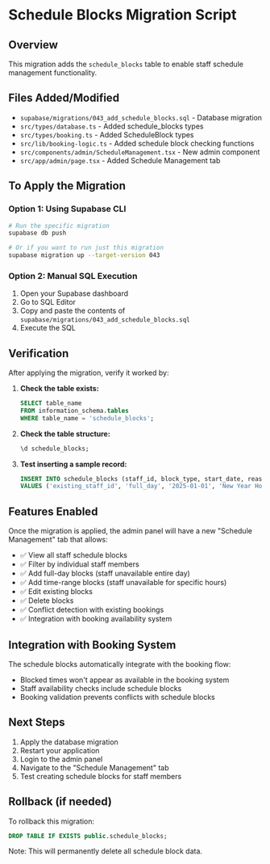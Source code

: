 # Schedule Blocks Migration Script

## Overview
This migration adds the `schedule_blocks` table to enable staff schedule management functionality.

## Files Added/Modified
- `supabase/migrations/043_add_schedule_blocks.sql` - Database migration
- `src/types/database.ts` - Added schedule_blocks types
- `src/types/booking.ts` - Added ScheduleBlock types
- `src/lib/booking-logic.ts` - Added schedule block checking functions
- `src/components/admin/ScheduleManagement.tsx` - New admin component
- `src/app/admin/page.tsx` - Added Schedule Management tab

## To Apply the Migration

### Option 1: Using Supabase CLI
```bash
# Run the specific migration
supabase db push

# Or if you want to run just this migration
supabase migration up --target-version 043
```

### Option 2: Manual SQL Execution
1. Open your Supabase dashboard
2. Go to SQL Editor
3. Copy and paste the contents of `supabase/migrations/043_add_schedule_blocks.sql`
4. Execute the SQL

## Verification
After applying the migration, verify it worked by:

1. **Check the table exists:**
   ```sql
   SELECT table_name 
   FROM information_schema.tables 
   WHERE table_name = 'schedule_blocks';
   ```

2. **Check the table structure:**
   ```sql
   \d schedule_blocks;
   ```

3. **Test inserting a sample record:**
   ```sql
   INSERT INTO schedule_blocks (staff_id, block_type, start_date, reason)
   VALUES ('existing_staff_id', 'full_day', '2025-01-01', 'New Year Holiday');
   ```

## Features Enabled
Once the migration is applied, the admin panel will have a new "Schedule Management" tab that allows:

- ✅ View all staff schedule blocks
- ✅ Filter by individual staff members
- ✅ Add full-day blocks (staff unavailable entire day)
- ✅ Add time-range blocks (staff unavailable for specific hours)
- ✅ Edit existing blocks
- ✅ Delete blocks
- ✅ Conflict detection with existing bookings
- ✅ Integration with booking availability system

## Integration with Booking System
The schedule blocks automatically integrate with the booking flow:

- Blocked times won't appear as available in the booking system
- Staff availability checks include schedule blocks
- Booking validation prevents conflicts with schedule blocks

## Next Steps
1. Apply the database migration
2. Restart your application
3. Login to the admin panel
4. Navigate to the "Schedule Management" tab
5. Test creating schedule blocks for staff members

## Rollback (if needed)
To rollback this migration:
```sql
DROP TABLE IF EXISTS public.schedule_blocks;
```

Note: This will permanently delete all schedule block data.